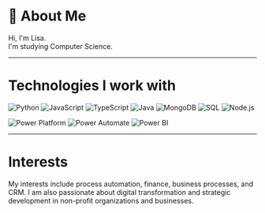 # 👋 About Me
Hi, I'm Lisa.  
I'm studying Computer Science.

---

# Technologies I work with

![Python](https://img.shields.io/badge/Python-blue?logo=python)
![JavaScript](https://img.shields.io/badge/JavaScript-yellow?logo=javascript)
![TypeScript](https://img.shields.io/badge/TypeScript-blue?logo=typescript)
![Java](https://img.shields.io/badge/Java-red?logo=openjdk)
![MongoDB](https://img.shields.io/badge/MongoDB-green?logo=mongodb)
![SQL](https://img.shields.io/badge/SQL-003B57?logo=postgresql)
![Node.js](https://img.shields.io/badge/Node.js-339933?logo=nodedotjs)

![Power Platform](https://img.shields.io/badge/Power%20Platform-Automation-purple?logo=microsoftpowerplatform)
![Power Automate](https://img.shields.io/badge/Power%20Automate-Workflow-0078D4?logo=microsoftpowerautomate)
![Power BI](https://img.shields.io/badge/Power%20BI-Data%20Analytics-F2C811?logo=powerbi)

---

# Interests
My interests include process automation, finance, business processes, and CRM. I am also passionate about digital transformation and strategic development in non-profit organizations and businesses.
